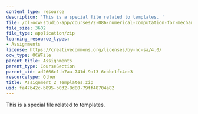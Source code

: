 ```yaml
---
content_type: resource
description: 'This is a special file related to templates. '
file: /ol-ocw-studio-app/courses/2-086-numerical-computation-for-mechanical-engineers-spring-2013/fa47b42cb895b0328d8079ff48704a82_Assignment_2_Templates.zip
file_size: 3602
file_type: application/zip
learning_resource_types:
- Assignments
license: https://creativecommons.org/licenses/by-nc-sa/4.0/
ocw_type: OCWFile
parent_title: Assignments
parent_type: CourseSection
parent_uid: ad2666c1-b7aa-741d-9a13-6cbbc1fc4ec3
resourcetype: Other
title: Assignment_2_Templates.zip
uid: fa47b42c-b895-b032-8d80-79ff48704a82
---
```

This is a special file related to templates. 